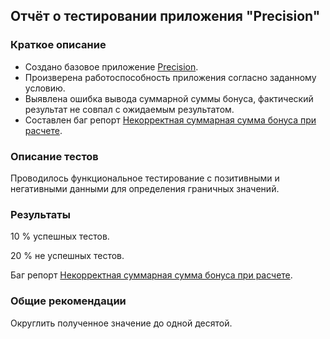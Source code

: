 ## Отчёт о тестировании приложения "Precision"

### Краткое описание

* Создано базовое приложение [Precision](https://github.com/IgorEgor1964/Java-Home-Work-1.2.2/blob/master/Main.java).
* Произверена работоспособность приложения согласно заданному условию.
* Выявлена ошибка вывода суммарной суммы бонуса, фактический результат не совпал с ожидаемым результатом.
* Составлен баг репорт [Некорректная суммарная сумма бонуса при расчете](https://github.com/IgorEgor1964/Java-Home-Work-1.2.2/issues/1).

### Описание тестов

Проводилось функциональное тестирование с позитивными и негативными данными для определения граничных значений.

### Результаты

10 % успешных тестов.

20 % не успешных тестов.

Баг репорт [Некорректная суммарная сумма бонуса при расчете](https://github.com/IgorEgor1964/Java-Home-Work-1.2.2/issues/1).

### Общие рекомендации

Округлить полученное значение до одной десятой.
